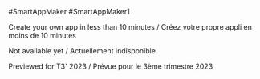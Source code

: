 #SmartAppMaker #SmartAppMaker1

Create your own app in less than 10 minutes / Créez votre propre appli en moins de 10 minutes

Not available yet / Actuellement indisponible

Previewed for T3' 2023 / Prévue pour le 3ème trimestre 2023
